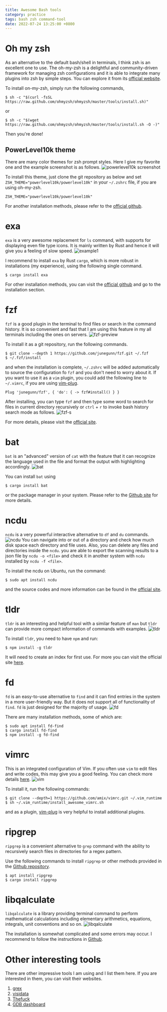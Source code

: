 ```yaml
---
title: Awesome Bash tools
category: practice
tags: bash zsh command-tool
date: 2022-07-24 13:25:00 +0800
---
```


# Oh my zsh
As an alternative to the default bash/shell in terminals, I think zsh is an excellent one to use. The oh-my-zsh is a delightful and community-driven framework for managing zsh configurations and it is able to integrate many plugins into zsh by simple steps. You can explore it from its [official website](https://ohmyz.sh/).

To install on-my-zsh, simply run the following commands,
```console 
$ sh -c "$(curl -fsSL https://raw.github.com/ohmyzsh/ohmyzsh/master/tools/install.sh)"
```
or
```console 
$ sh -c "$(wget https://raw.github.com/ohmyzsh/ohmyzsh/master/tools/install.sh -O -)"
```
Then you're done!

## PowerLevel10k theme
There are many color themes for zsh prompt styles. Here I give my favorite one and the example screenshot is as follows.
![powerlevel10k screenshot](/assets/images/p10k.png)

To install this theme, just clone the git repository as below and set `ZSH_THEME="powerlevel10k/powerlevel10k"` in your `~/.zshrc` file, if you are using oh-my-zsh.
```shell
ZSH_THEME="powerlevel10k/powerlevel10k" 
```

For another installation methods, please refer to the [official github](https://github.com/romkatv/powerlevel10k).

# exa
`exa` is a very awesome replacement for `ls` command, with supports for displaying even file type icons. It is mainly written by Rust and hence it will give you a feeling of slow speed.
![example1](/assets/images/exa.png)

I recommend to install `exa` by Rust `cargo`, which is more robust in installations (my experience), using the following single command.
```console
$ cargo install exa
```

For other installation methods, you can visit the [official github](https://github.com/ogham/exa) and go to the installation section.

# fzf
`fzf` is a good plugin in the terminal to find files or search in the command history. It is so convenient and fast that I am using this feature in my all terminals including the ones on servers.
![fzf-preview](/assets/images/fzf.png)

To install it as a git repository, run the following commands.
```console
$ git clone --depth 1 https://github.com/junegunn/fzf.git ~/.fzf
$ ~/.fzf/install
```
and when the installation is complete, `~/.zshrc` will be added automatically to source the configuration fo `fzf` and you don't need to worry about it. If you want to use it as a `vim` plugin, you could add the following line to `~/.vimrc`, if you are using [vim-plug](https://github.com/junegunn/vim-plug).
```vim
Plug 'junegunn/fzf', { 'do': { -> fzf#install() } }
```
After installing, you can type `fzf` and then type some word to search for files in current directory recursively   or `ctrl` + `r` to invoke bash history search mode as follows.
![fzf-s](/assets/images/fzf-s.png)

For more details, please visit the [official site](https://github.com/junegunn/fzf).

# bat
`bat` is an "advanced" version of `cat` with the feature that it can recognize the language used in the file and format the output with highlighting accordingly. 
![bat](/assets/images/bat.png)

You can install `bat` using 
```console
$ cargo install bat
```
or the package manager in your system. Please refer to the [Github site](https://github.com/sharkdp/bat) for more details.

# ncdu
`ncdu` is a very powerful interactive alternative to `df` and `du` commands.
![ncdu](/assets/images/ncdu.png)
You can navigate into or out of a directory and check how much disk space each directory and file uses. Also, you can delete any files and directories inside the `ncdu`. you are able to export the scanning results to a json file by `ncdu -o <file>` and check it in another system with `ncdu` installed by `ncdu -f <file>`.

To install the ncdu on Ubuntu, run the command:
```console
$ sudo apt install ncdu
```
and the source codes and more information can be found in the [official site](https://dev.yorhel.nl/ncdu).

# tldr
`tldr` is an interesting and helpful tool with a similar feature of `man` but `tldr` can provide more compact information of commands with examples.
![tldr](/assets/images/tldr.png)
 
To install `tldr`, you need to have `npm` and run:
```console
$ npm install -g tldr
```
It will need to create an index for first use. For more you can visit the official site [here](https://tldr.sh/).

# fd
`fd` is an easy-to-use alternative to `find` and it can find entries in the system in a more user-friendly way. But it does not support all of functionality of `find`. `fd` is just designed for the majority of usage.
![fd](/assets/images/fd.png)

There are many installation methods, some of which are:
```console
$ sudo apt install fd-find
$ cargo install fd-find
$ npm install -g fd-find
```

# vimrc
This is an integrated configuration of Vim. If you often use `vim` to edit files and write codes, this may give you a good feeling. You can check more details [here](https://github.com/amix/vimrc).
![vim](/assets/images/vim.png)

To install it, run the following commands:
```console
$ git clone --depth=1 https://github.com/amix/vimrc.git ~/.vim_runtime
$ sh ~/.vim_runtime/install_awesome_vimrc.sh
```
and as a plugin, [vim-plug](https://github.com/junegunn/vim-plug) is very helpful to install additional plugins.

# ripgrep
`ripgrep` is a convenient alternative to `grep` command with the ability to recursively search files in directories for a regex pattern.

Use the following commands to install `ripgrep` or other methods provided in the [Github repository](https://github.com/BurntSushi/ripgrep).
```console
$ apt install ripgrep
$ cargo install ripgrep
```

# libqalculate
`libqalculate` is a library providing terminal command to perform mathematical calculations including elementary arithmetics, equations, integrals, unit conventions and so on.
![libqalculate](/assets/images/libqalculate.png)

The installation is somewhat complicated and some errors may occur. I recommend to follow the instructions in [Github](https://github.com/Qalculate/libqalculate).

# Other interesting tools
There are other impressive tools I am using and I list them here. If you are interested in them, you can visit their websites.
1. [grex](https://github.com/pemistahl/grex)
2. [visidata](https://www.visidata.org/)
3. [Thefuck](https://github.com/nvbn/thefuck)
4. [GDB dashboard](https://github.com/cyrus-and/gdb-dashboard)